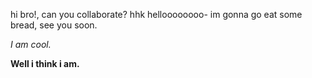 hi bro!, can you collaborate?
hhk
helloooooooo-
im gonna go eat some bread, see you soon. 
<head> <p> <i> I am cool. </i> </p> </head>
<b> Well i think i am. </b>